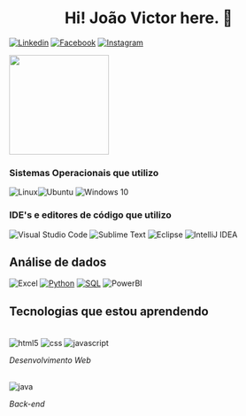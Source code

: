 <h1 align="center">Hi! João Victor here. 🐍</h1>

[![Linkedin](https://img.shields.io/badge/LinkedIn-363636?style=for-the-badge&logo=linkedin&logoColor=green)](https://www.linkedin.com/in/victordeveloperprofissional)
[![Facebook](https://img.shields.io/badge/Facebook-363636?style=for-the-badge&logo=facebook&logoColor=green)](https://www.facebook.com/victordeveloperprofissional)
[![Instagram](https://img.shields.io/badge/Instagram-363636?style=for-the-badge&logo=instagram&logoColor=green)](https://www.instagram.com/victordeveloperprofissional)

<div>
    <img height="180em" src="https://github-readme-stats.vercel.app/api?username=victormouradev&show_icons=true&theme=dark&include_all_commits=true&count_private=true"/>
</div>
    
<h3>Sistemas Operacionais que utilizo</h3>

![Linux](https://img.shields.io/badge/Linux-363636?style=for-the-badge&logo=linux&logoColor=green)![Ubuntu](https://img.shields.io/badge/Ubuntu-363636?style=for-the-badge&logo=ubuntu&logoColor=green)
![Windows 10](https://img.shields.io/badge/Windows-363636?style=for-the-badge&logo=windows&logoColor=green)

<h3>IDE's e editores de código que utilizo</h3>

![Visual Studio Code](https://img.shields.io/badge/VisualStudioCode-363636.svg?style=for-the-badge&logo=visual-studio-code&logoColor=green)
![Sublime Text](https://img.shields.io/badge/sublime_text-363636.svg?style=for-the-badge&logo=sublime-text&logoColor=green)
![Eclipse](https://img.shields.io/badge/Eclipse-363636.svg?style=for-the-badge&logo=Eclipse&logoColor=green)
![IntelliJ IDEA](https://img.shields.io/badge/IntelliJIDEA-363636.svg?style=for-the-badge&logo=intellij-idea&logoColor=green)

<h2>Análise de dados</h2>

![Excel](https://img.shields.io/badge/Excel-008000?style=for-the-badge&logo=microsoft-excel&logoColor=black)
[![Python](https://img.shields.io/badge/Python-008000?style=for-the-badge&logo=python&logoColor=black)](https://github.com/victormouradev/PYTHON)
[![SQL](https://img.shields.io/badge/MySQL-008000?style=for-the-badge&logo=mysql&logoColor=black)](https://github.com/victormouradev/SQL)
![PowerBI](https://img.shields.io/badge/PowerBI-008000?style=for-the-badge&logo=Power%20BI&logoColor=black)

<h2>Tecnologias que estou aprendendo</h2>

<div style="display: inline_block"></br>
    <img align="center" alt="html5" src="https://img.shields.io/badge/HTML5-008000?style=for-the-badge&logo=html5&logoColor=black"/>
    <img align="center" alt="css" src="https://img.shields.io/badge/CSS3-008000?style=for-the-badge&logo=css3&logoColor=black"/>
    <img align="center" alt="javascript" src="https://img.shields.io/badge/JavaScript-008000?style=for-the-badge&logo=javascript&logoColor=black"/>
</div>
<p><i>Desenvolvimento Web</i></p>

<div style="display: inline_block"></br>
    <img align="center" alt="java" src="https://img.shields.io/badge/Java-008000?style=for-the-badge&logo=java&logoColor=black"/>
</div>
<p><i>Back-end</i></p>
